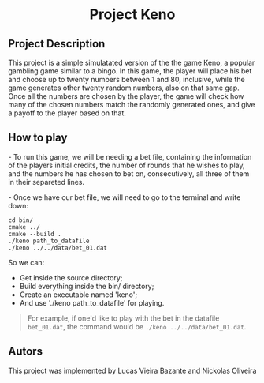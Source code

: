 <h1 align="center">Project Keno</h1>

## Project Description
<p align="left">This project is a simple simulatated version of the the game Keno, a popular gambling game similar to a bingo. In this game, the player will place his bet and choose up to twenty numbers between 1 and 80, inclusive, while the game generates other twenty random numbers, also on that same gap. Once all the numbers are chosen by the player, the game will check how many of the chosen numbers match the randomly generated ones, and give a payoff to the player based on that.</p>

## How to play
<p align="left"> - To run this game, we will be needing a bet file, containing the information of the players initial credits, the number of rounds that he wishes to play, and the numbers he has chosen to bet on, consecutively, all three of them in their separeted lines.</p>

<p align="left"> - Once we have our bet file, we will need to go to the terminal and write down:</p>

```
cd bin/
cmake ../
cmake --build .
./keno path_to_datafile
./keno ../../data/bet_01.dat
```
<p align="left"> So we can: </p>

  -  Get inside the source directory;
  -  Build everything inside the bin/ directory;
  -  Create an executable named 'keno';
  -  And use './keno path_to_datafile' for playing.
  
> For example, if one'd like to play with the bet in the datafile `bet_01.dat`, the command would be `./keno ../../data/bet_01.dat`.

## Autors

<p align="left">This project was implemented by Lucas Vieira Bazante and Nickolas Oliveira</p>



